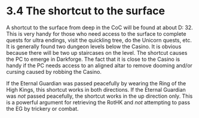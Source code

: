 # 3.4 The shortcut to the surface

A shortcut to the surface from deep in the CoC will be found at about D: 32. This is very 
handy for those who need access to the surface to complete quests for ultra endings, visit 
the quickling tree, do the Unicorn quests, etc. It is generally found two dungeon levels 
below the Casino. It is obvious because there will be two up staircases on the level. The 
shortcut causes the PC to emerge in Darkforge. The fact that it is close to the Casino is 
handy if the PC needs access to an aligned altar to remove dooming and/or cursing caused 
by robbing the Casino.

If the Eternal Guardian was passed peacefully by wearing the Ring of the High Kings, this 
shortcut works in both directions. If the Eternal Guardian was *not* passed peacefully, 
the shortcut works in the up direction only. This is a powerful argument for retrieving the 
RotHK and *not* attempting to pass the EG by trickery or combat.

